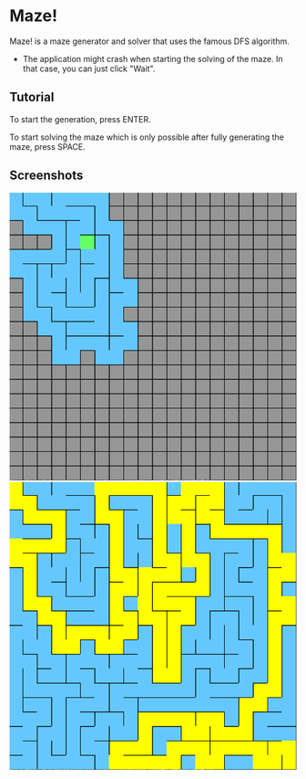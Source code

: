 # Maze!
Maze! is a maze generator and solver that uses the famous DFS algorithm.

- The application might crash when starting the solving of the maze. In that case, you can just click "Wait".

## Tutorial
To start the generation, press ENTER.

To start solving the maze which is only possible after fully generating the maze, press SPACE.

## Screenshots
![Generating](./screenshots/generating.png)
![Solved](./screenshots/solved.png)
